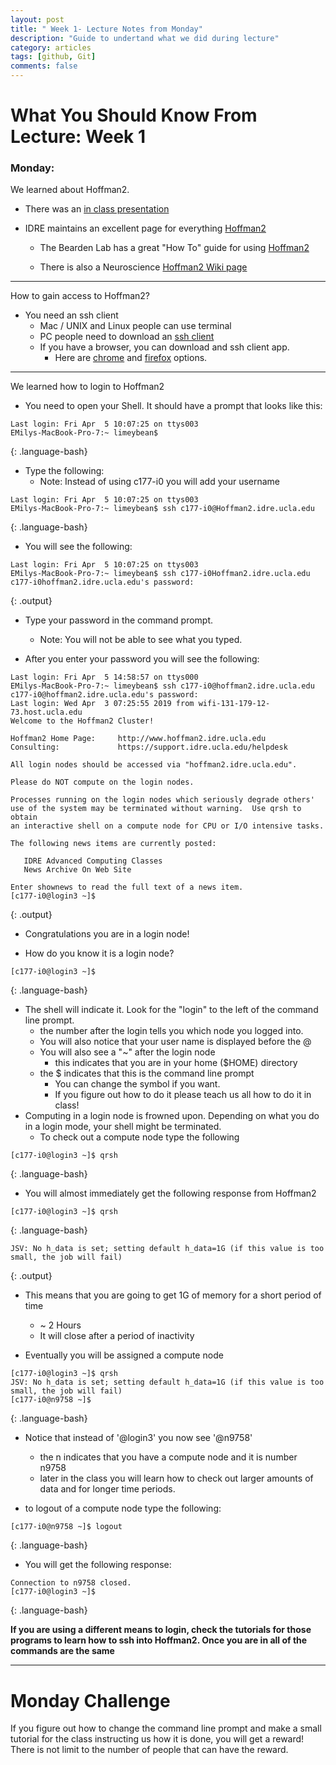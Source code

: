 ```yaml
---
layout: post
title: " Week 1- Lecture Notes from Monday"
description: "Guide to undertand what we did during lecture"
category: articles
tags: [github, Git]
comments: false
---
```


# What You Should Know From Lecture: Week 1

### Monday:
We learned about Hoffman2.
* There was an [in class presentation](https://dechavezv.github.io/eeb_C177_2019//lecture_pdfs/week1_Lecture_hoffman.pdf)
* IDRE maintains an excellent page for everything [Hoffman2](https://www.hoffman2.idre.ucla.edu/)

  * The Bearden Lab has a great "How To" guide for using [Hoffman2](https://sites.google.com/site/uclabeardenlab/how-to-guides/hoffman)

  * There is also a Neuroscience [Hoffman2 Wiki page](https://www.ccn.ucla.edu/wiki/index.php/Hoffman2)
---
How to gain access to Hoffman2?
  * You need an ssh client
    * Mac / UNIX and Linux people can use terminal
    * PC people need to download an [ssh client](https://www.hoffman2.idre.ucla.edu/access/#Windows)
    * If you have a browser, you can download and ssh client app.
      * Here are [chrome](https://chrome.google.com/webstore/detail/secure-shell-app/pnhechapfaindjhompbnflcldabbghjo?hl=en) and [firefox](https://addons.mozilla.org/en-US/firefox/addon/sshgate-ssh-client-terminal/) options.
---
We learned how to login to Hoffman2
  * You need to open your Shell.  It should have a prompt that looks like this:

~~~
Last login: Fri Apr  5 10:07:25 on ttys003
EMilys-MacBook-Pro-7:~ limeybean$
~~~
{:  .language-bash}

* Type the following:
   * Note: Instead of using c177-i0 you will add your username
~~~
Last login: Fri Apr  5 10:07:25 on ttys003
EMilys-MacBook-Pro-7:~ limeybean$ ssh c177-i0@Hoffman2.idre.ucla.edu
~~~
{: .language-bash}
* You will see the following:

~~~
Last login: Fri Apr  5 10:07:25 on ttys003
EMilys-MacBook-Pro-7:~ limeybean$ ssh c177-i0Hoffman2.idre.ucla.edu
c177-i0hoffman2.idre.ucla.edu's password:
~~~
{:  .output}
* Type your password in the command prompt.
  * Note: You will not be able to see what you typed.  

* After you enter your password you will see the following:

~~~
Last login: Fri Apr  5 14:58:57 on ttys000
EMilys-MacBook-Pro-7:~ limeybean$ ssh c177-i0@hoffman2.idre.ucla.edu
c177-i0@hoffman2.idre.ucla.edu's password:
Last login: Wed Apr  3 07:25:55 2019 from wifi-131-179-12-73.host.ucla.edu
Welcome to the Hoffman2 Cluster!

Hoffman2 Home Page:     http://www.hoffman2.idre.ucla.edu
Consulting:             https://support.idre.ucla.edu/helpdesk

All login nodes should be accessed via "hoffman2.idre.ucla.edu".

Please do NOT compute on the login nodes.

Processes running on the login nodes which seriously degrade others'
use of the system may be terminated without warning.  Use qrsh to obtain
an interactive shell on a compute node for CPU or I/O intensive tasks.

The following news items are currently posted:

   IDRE Advanced Computing Classes
   News Archive On Web Site

Enter shownews to read the full text of a news item.
[c177-i0@login3 ~]$
~~~
{:  .output}
* Congratulations you are in a login node!

* How do you know it is a login node?

~~~
[c177-i0@login3 ~]$
~~~
{:  .language-bash}
* The shell will indicate it.  Look for the "login" to the left of the command line prompt.  
  * the number after the login tells you which node you logged into.
  * You will also notice that your user name is displayed before the @
  * You will also see a "~" after the login node
    * this indicates that you are in your home ($HOME) directory
  * the $ indicates that this is the command line prompt
    * You can change the symbol if you want.
    * If you figure out how to do it please teach us all how to do it in class!
* Computing in a login node is frowned upon. Depending on what you do in a login mode, your shell might be terminated.
  * To check out a compute node type the following

~~~
[c177-i0@login3 ~]$ qrsh
~~~
{:  .language-bash}
* You will almost immediately  get the following response from Hoffman2

~~~
[c177-i0@login3 ~]$ qrsh
~~~
{:  .language-bash}
~~~
JSV: No h_data is set; setting default h_data=1G (if this value is too small, the job will fail)
~~~
{:  .output}

* This means that you are going to get 1G of memory for a short period of time
  * ~ 2 Hours
  * It will close after a period of inactivity

* Eventually you will be assigned a compute node

~~~
[c177-i0@login3 ~]$ qrsh
JSV: No h_data is set; setting default h_data=1G (if this value is too small, the job will fail)
[c177-i0@n9758 ~]$
~~~
{:  .language-bash}

* Notice that instead of '@login3' you now see '@n9758'
  * the n indicates that you have a compute node and it is number n9758
  * later in the class you will learn how to check out larger amounts of data and for longer time periods.

* to logout of a compute node type the following:

~~~
[c177-i0@n9758 ~]$ logout
~~~
{:  .language-bash}

* You will get the following response:

~~~
Connection to n9758 closed.
[c177-i0@login3 ~]$
~~~
{:  .language-bash}

__If you are using a different means to login, check the tutorials for those programs to learn how to ssh into Hoffman2.  Once you are in all of the commands are the same__

---

# Monday Challenge

If you figure out how to change the command line prompt and make a small tutorial for the class instructing us how it is done, you will get a reward!  There is not limit to the number of people that can have the reward.

